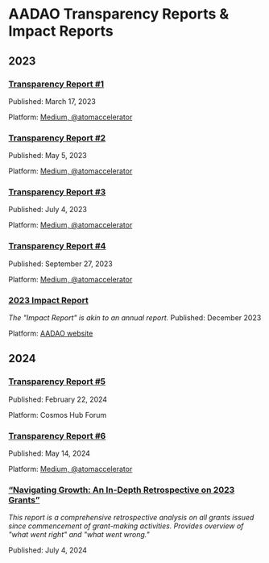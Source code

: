 # AADAO Transparency Reports & Impact Reports

## 2023

### [Transparency Report #1](https://medium.com/@atomaccelerator/atom-accelerator-dao-transparency-report-month-1-d1e83a3b63a0_)
Published: March 17, 2023

Platform: [Medium, @atomaccelerator](https://medium.com/@atomaccelerator)

### [Transparency Report #2](https://medium.com/@atomaccelerator/transparency-report-month-2-57e0ef941300)
Published: May 5, 2023

Platform: [Medium, @atomaccelerator](https://medium.com/@atomaccelerator)

### [Transparency Report #3](https://medium.com/@atomaccelerator/transparency-report-3-c7d815fecb8b)
Published: July 4, 2023

Platform: [Medium, @atomaccelerator](https://medium.com/@atomaccelerator)

### [Transparency Report #4](https://medium.com/@atomaccelerator/atom-accelerator-dao-transparency-report-4-ff80e895ee1e)
Published: September 27, 2023

Platform: [Medium, @atomaccelerator](https://medium.com/@atomaccelerator)

### [2023 Impact Report](https://publuu.com/flip-book/307919/712604)
*The "Impact Report" is akin to an annual report.*
Published: December 2023

Platform: [AADAO website](https://www.atomaccelerator.com/blog/2023-impact-report)

## 2024

### [Transparency Report #5](https://forum.cosmos.network/t/atom-accelerator-dao-transparency-report-5/13343)
Published: February 22, 2024

Platform: Cosmos Hub Forum

### [Transparency Report #6](https://medium.com/@atomaccelerator/transparency-report-6-d55485db61b4)
Published: May 14, 2024

Platform: [Medium, @atomaccelerator](https://medium.com/@atomaccelerator)

### [“Navigating Growth: An In-Depth Retrospective on 2023 Grants”](https://docs.google.com/document/d/1uS4SNL7I5EqFxFUYsIziwUDz7Z0_afWCYwqWCyWi8js/edit#heading=h.6tn7ip2hbyg5)
*This report is a comprehensive retrospective analysis on all grants issued since commencement of grant-making activities. Provides overview of "what went right" and "what went wrong."*

Published: July 4, 2024